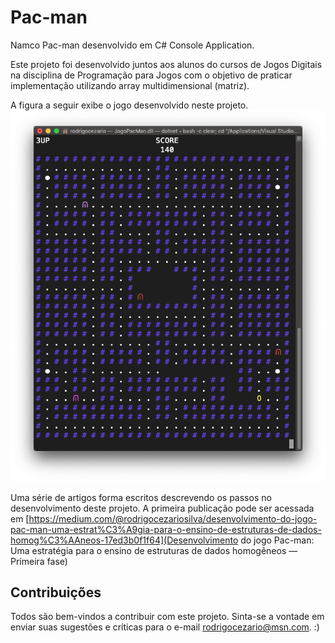 # Pac-man
Namco Pac-man desenvolvido em C# Console Application.

Este projeto foi desenvolvido juntos aos alunos do cursos de Jogos Digitais na disciplina de Programação para Jogos com o objetivo de praticar implementação utilizando array multidimensional (matriz).

A figura a seguir exibe o jogo desenvolvido neste projeto.
![Imagem do jogo desenvolvido](imagens/pac-man-rodrigocezario.png?raw=true "Pac-man")

Uma série de artigos forma escritos descrevendo os passos no desenvolvimento deste projeto. A primeira publicação pode ser acessada em [https://medium.com/@rodrigocezariosilva/desenvolvimento-do-jogo-pac-man-uma-estrat%C3%A9gia-para-o-ensino-de-estruturas-de-dados-homog%C3%AAneos-17ed3b0f1f64](Desenvolvimento do jogo Pac-man: Uma estratégia para o ensino de estruturas de dados homogêneos — Primeira fase)

## Contribuições

Todos são bem-vindos a contribuir com este projeto. Sinta-se a vontade em enviar suas sugestões e críticas para o e-mail <rodrigocezario@msn.com>. :)

